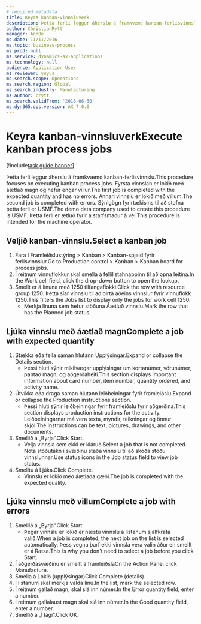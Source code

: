 ```yaml
--- 
# required metadata 
title: Keyra kanban-vinnsluverk
description: Þetta ferli leggur áherslu á framkvæmd kanban-ferlisvinnslu.
author: ChristianRytt
manager: AnnBe
ms.date: 11/11/2016
ms.topic: business-process
ms.prod: null
ms.service: dynamics-ax-applications
ms.technology: null
audience: Application User
ms.reviewer: yuyus
ms.search.scope: Operations
ms.search.region: Global
ms.search.industry: Manufacturing
ms.author: crytt
ms.search.validFrom: '2016-06-30'
ms.dyn365.ops.version: AX 7.0.0
---
```

# <a name="execute-kanban-process-jobs"></a><span data-ttu-id="665ed-103">Keyra kanban-vinnsluverk</span><span class="sxs-lookup"><span data-stu-id="665ed-103">Execute kanban process jobs</span></span>

[!include[task guide banner](../../includes/task-guide-banner.md)]

<span data-ttu-id="665ed-104">Þetta ferli leggur áherslu á framkvæmd kanban-ferlisvinnslu.</span><span class="sxs-lookup"><span data-stu-id="665ed-104">This procedure focuses on executing kanban process jobs.</span></span> <span data-ttu-id="665ed-105">Fyrsta vinnslan er lokið með áætlað magn og hefur engar villur.</span><span class="sxs-lookup"><span data-stu-id="665ed-105">The first job is completed with the expected quantity and has no errors.</span></span> <span data-ttu-id="665ed-106">Annari vinnslu er lokið með villum.</span><span class="sxs-lookup"><span data-stu-id="665ed-106">The second job is completed with errors.</span></span> <span data-ttu-id="665ed-107">Sýnigögn fyrirtækisins til að stofna þetta ferli er USMF.</span><span class="sxs-lookup"><span data-stu-id="665ed-107">The demo data company used to create this procedure is USMF.</span></span> <span data-ttu-id="665ed-108">Þetta ferli er ætluð fyrir á starfsmaður á vél.</span><span class="sxs-lookup"><span data-stu-id="665ed-108">This procedure is intended for the machine operator.</span></span>


## <a name="select-a-kanban-job"></a><span data-ttu-id="665ed-109">Veljið kanban-vinnslu.</span><span class="sxs-lookup"><span data-stu-id="665ed-109">Select a kanban job</span></span>
1. <span data-ttu-id="665ed-110">Fara í Framleiðslustýring > Kanban > Kanban-spjald fyrir ferlisvinnslur.</span><span class="sxs-lookup"><span data-stu-id="665ed-110">Go to Production control > Kanban > Kanban board for process jobs.</span></span>
2. <span data-ttu-id="665ed-111">Í reitnum vinnuflokkur skal smella á fellilistahnappinn til að opna leitina.</span><span class="sxs-lookup"><span data-stu-id="665ed-111">In the Work cell field, click the drop-down button to open the lookup.</span></span>
3. <span data-ttu-id="665ed-112">Smellt er á línuna með 1250 tilfangaflokki.</span><span class="sxs-lookup"><span data-stu-id="665ed-112">Click the row with resource group 1250.</span></span> <span data-ttu-id="665ed-113">Þetta síar vinnslu til að birta aðeins vinnslur fyrir vinnuflokk 1250.</span><span class="sxs-lookup"><span data-stu-id="665ed-113">This filters the Jobs list to display only the jobs for work cell 1250.</span></span>
    * <span data-ttu-id="665ed-114">Merkja línuna sem hefur stöðuna Áætluð vinnslu.</span><span class="sxs-lookup"><span data-stu-id="665ed-114">Mark the row that has the Planned job status.</span></span>  

## <a name="complete-a-job-with-expected-quantity"></a><span data-ttu-id="665ed-115">Ljúka vinnslu með áætlað magn</span><span class="sxs-lookup"><span data-stu-id="665ed-115">Complete a job with expected quantity</span></span>
1. <span data-ttu-id="665ed-116">Stækka eða fella saman hlutann Upplýsingar.</span><span class="sxs-lookup"><span data-stu-id="665ed-116">Expand or collapse the Details section.</span></span>
    * <span data-ttu-id="665ed-117">Þessi hluti sýnir mikilvægar upplýsingar um kortanúmer, vörunúmer, pantað magn, og aðgerðaheiti.</span><span class="sxs-lookup"><span data-stu-id="665ed-117">This section displays important information about card number, item number, quantity ordered, and activity name.</span></span>  
2. <span data-ttu-id="665ed-118">Útvíkka eða draga saman hlutann leiðbeiningar fyrir framleiðslu.</span><span class="sxs-lookup"><span data-stu-id="665ed-118">Expand or collapse the Production instructions section.</span></span>
    * <span data-ttu-id="665ed-119">Þessi hluti sýnir leiðbeiningar fyrir framleiðslu fyrir aðgerðina.</span><span class="sxs-lookup"><span data-stu-id="665ed-119">This section displays production instructions for the activity.</span></span> <span data-ttu-id="665ed-120">Leiðbeiningarnar má vera texta, myndir, teikningar og önnur skjöl.</span><span class="sxs-lookup"><span data-stu-id="665ed-120">The instructions can be text, pictures, drawings, and other documents.</span></span>  
3. <span data-ttu-id="665ed-121">Smellið á „Byrja“.</span><span class="sxs-lookup"><span data-stu-id="665ed-121">Click Start.</span></span>
    * <span data-ttu-id="665ed-122">Velja vinnsla sem ekki er kláruð.</span><span class="sxs-lookup"><span data-stu-id="665ed-122">Select a job that is not completed.</span></span> <span data-ttu-id="665ed-123">Nota stöðutákn í svæðinu staða vinnslu til að skoða stöðu vinnslunnar.</span><span class="sxs-lookup"><span data-stu-id="665ed-123">Use status icons in the Job status field to view job status.</span></span>      
4. <span data-ttu-id="665ed-124">Smelltu á Ljúka.</span><span class="sxs-lookup"><span data-stu-id="665ed-124">Click Complete.</span></span>
    * <span data-ttu-id="665ed-125">Vinnslu er lokið með áætlaða gæði.</span><span class="sxs-lookup"><span data-stu-id="665ed-125">The job is completed with the expected quality.</span></span>  

## <a name="complete-a-job-with-errors"></a><span data-ttu-id="665ed-126">Ljúka vinnslu með villum</span><span class="sxs-lookup"><span data-stu-id="665ed-126">Complete a job with errors</span></span>
1. <span data-ttu-id="665ed-127">Smellið á „Byrja“.</span><span class="sxs-lookup"><span data-stu-id="665ed-127">Click Start.</span></span>
    * <span data-ttu-id="665ed-128">Þegar vinnslu er lokið er næstu vinnslu á listanum sjálfkrafa valið.</span><span class="sxs-lookup"><span data-stu-id="665ed-128">When a job is completed, the next job on the list is selected automatically.</span></span> <span data-ttu-id="665ed-129">Þess vegna þarf ekki vinnsla vera valin áður en smellt er á Ræsa.</span><span class="sxs-lookup"><span data-stu-id="665ed-129">This is why you don't need to select a job before you click Start.</span></span>  
2. <span data-ttu-id="665ed-130">Í aðgerðasvæðinu er smellt á framleiðsla</span><span class="sxs-lookup"><span data-stu-id="665ed-130">On the Action Pane, click Manufacture.</span></span>
3. <span data-ttu-id="665ed-131">Smella á Lokið (upplýsingar)</span><span class="sxs-lookup"><span data-stu-id="665ed-131">Click Complete (details).</span></span>
4. <span data-ttu-id="665ed-132">Í listanum skal merkja valda línu.</span><span class="sxs-lookup"><span data-stu-id="665ed-132">In the list, mark the selected row.</span></span>
5. <span data-ttu-id="665ed-133">Í reitnum gallað magn, skal slá inn númer.</span><span class="sxs-lookup"><span data-stu-id="665ed-133">In the Error quantity field, enter a number.</span></span>
6. <span data-ttu-id="665ed-134">Í reitnum gallalaust magn skal slá inn númer.</span><span class="sxs-lookup"><span data-stu-id="665ed-134">In the Good quantity field, enter a number.</span></span>
7. <span data-ttu-id="665ed-135">Smellið á „Í lagi“.</span><span class="sxs-lookup"><span data-stu-id="665ed-135">Click OK.</span></span>

